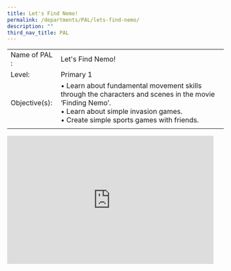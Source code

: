 ```yaml
---
title: Let's Find Nemo!
permalink: /departments/PAL/lets-find-nemo/
description: ""
third_nav_title: PAL
---
```

<!--### Let's Find Nemo!-->

|  |  |
|---|---|
| Name of PAL : | Let's Find Nemo! |
| Level: | Primary 1 |
| Objective(s): | • Learn about fundamental movement skills through the characters and scenes in the movie ‘Finding Nemo’.<br>• Learn about simple invasion games.<br>• Create simple sports games with friends.  |
|  |  |

<iframe allowfullscreen="true" height="299" width="480" frameborder="0" src="https://docs.google.com/presentation/d/e/2PACX-1vT8PXlZybGkQIVVPMALO-2e2k4OKA-kCVvUjtMe5mhhLV0YFSvJ7YesKeJJ4QrH9Ouk-rkcI3tOch03/embed?start=false&amp;loop=false&amp;delayms=5000"></iframe>